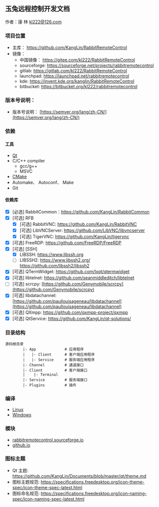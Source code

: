 
## 玉兔远程控制开发文档

作者：康 林 <kl222@126.com>

### 项目位置

+ 主库： https://github.com/KangLin/RabbitRemoteControl
+ 镜像：
  - 中国镜像： https://gitee.com/kl222/RabbitRemoteControl
  - sourceforge: https://sourceforge.net/projects/rabbitremotecontrol
  - gitlab: https://gitlab.com/kl222/RabbitRemoteControl
  - launchpad: https://launchpad.net/rabbitremotecontrol
  - kde: https://invent.kde.org/kanglin/RabbitRemoteControl
  - bitbucket: https://bitbucket.org/kl222/rabbitremotecontrol

### 版本号说明：

- 版本号说明： [https://semver.org/lang/zh-CN/](https://semver.org/lang/zh-CN/)

### 依赖

#### 工具

- [Qt](qt.io)
- C/C++ compiler
  + gcc/g++
  + MSVC
- [CMake](https://cmake.org/)
- Automake、 Autoconf、 Make
- Git

#### 依赖库

- [x] [必选] RabbitCommon：https://github.com/KangLin/RabbitCommon
- [x] [可选] RFB
  + [x] [可选] RabbitVNC: https://github.com/KangLin/RabbitVNC
  + [x] [可选] LibVNCServer: https://github.com/LibVNC/libvncserver
  + [x] [可选] TigerVNC: https://github.com/KangLin/tigervnc
- [x] [可选] FreeRDP: https://github.com/FreeRDP/FreeRDP
- [x] [可选] [SSH]
  + [x] LIBSSH: https://www.libssh.org
  + [ ] LIBSSH2: https://www.libssh2.org/ https://github.com/libssh2/libssh2
- [x] [可选] QTermWidget: https://github.com/lxqt/qtermwidget
- [x] [可选] libtelnet: https://github.com/seanmiddleditch/libtelnet
- [ ] [可选] scrcpy: [https://github.com/Genymobile/scrcpy](https://github.com/Genymobile/scrcpy)
- [x] [可选] libdatachannel: [https://github.com/paullouisageneau/libdatachannel](https://github.com/paullouisageneau/libdatachannel)
- [x] [可选] QXmpp: https://github.com/qxmpp-project/qxmpp
- [x] [可选] QtService: https://github.com/KangLin/qt-solutions/

### 目录结构

```
源码根目录
        |- App             # 应用程序
        |   |- Client      # 客户端应用程序　
        |   |- Service     # 服务端应用程序
        |- Channel         # 通道接口
        |- Client          # 客户端接口
        |    |- Terminal
        |- Service         # 服务端接口
        |- Plugins         # 插件
```

### 编译

- [Linux](../Compile/Linux_zh_CN.md)
- [Windows](../Compile/Windows_zh_CN.md)

### 模块

- [rabbitremotecontrol.sourceforge.io](modules.html)
- [github.io](modules.html)

### 图标主题

- Qt 主题: https://github.com/KangLin/Documents/blob/master/qt/theme.md
- 图标主题规范: https://specifications.freedesktop.org/icon-theme-spec/icon-theme-spec-latest.html
- 图标命名规范: https://specifications.freedesktop.org/icon-naming-spec/icon-naming-spec-latest.html
